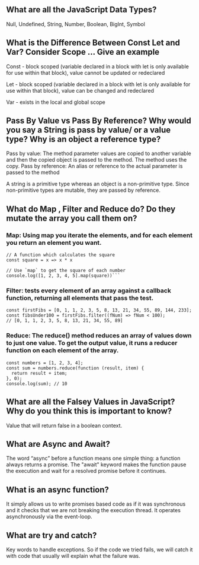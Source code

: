 ## What are all the JavaScript Data Types?
Null, Undefined, String, Number, Boolean, BigInt, Symbol

## What is the Difference Between Const Let and Var? Consider Scope ... Give an example
Const - block scoped (variable declared in a block with let  is only available for use within that block), value cannot be updated or redeclared

Let - block scoped (variable declared in a block with let  is only available for use within that block), value can be changed and redeclared

Var - exists in the local and global scope

## Pass By Value vs Pass By Reference? Why would you say a String is pass by value/ or a value type? Why is an object a reference type?
Pass by value: The method parameter values are copied to another variable and then the copied object is passed to the method. The method uses the copy. Pass by reference: An alias or reference to the actual parameter is passed to the method

A string is a primitive type whereas an object is a non-primitive type. Since non-primitive types are mutable, they are passed by reference.

## What do Map , Filter and Reduce do? Do they mutate the array you call them on?

### Map: Using map you iterate the elements, and for each element you return an element you want.

```
// A function which calculates the square
const square = x => x * x

// Use `map` to get the square of each number
console.log([1, 2, 3, 4, 5].map(square))```

```
### Filter: tests every element of an array against a callback function, returning all elements that pass the test.
```
const firstFibs = [0, 1, 1, 2, 3, 5, 8, 13, 21, 34, 55, 89, 144, 233];
const fibsUnder100 = firstFibs.filter((fNum) => fNum < 100);
// [0, 1, 1, 2, 3, 5, 8, 13, 21, 34, 55, 89]
```

### Reduce: The reduce() method reduces an array of values down to just one value. To get the output value, it runs a reducer function on each element of the array.

```
const numbers = [1, 2, 3, 4];
const sum = numbers.reduce(function (result, item) {
  return result + item;
}, 0);
console.log(sum); // 10
```
## What are all the Falsey Values in JavaScript? Why do you think this is important to know?
Value that will return false in a boolean context.


## What are Async and Await?
The word “async” before a function means one simple thing: a function always returns a promise. The "await" keyword makes the function pause the execution and wait for a resolved promise before it continues.

## What is an async function?
It simply allows us to write promises based code as if it was synchronous and it checks that we are not breaking the execution thread. It operates asynchronously via the event-loop. 

## What are try and catch?
Key words to handle exceptions. So if the code we tried fails, we will catch it with code that usually will explain what the failure was.
